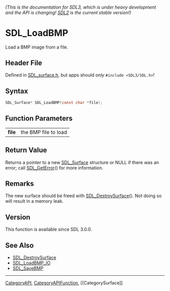###### (This is the documentation for SDL3, which is under heavy development and the API is changing! [SDL2](https://wiki.libsdl.org/SDL2/) is the current stable version!)
# SDL_LoadBMP

Load a BMP image from a file.

## Header File

Defined in [SDL_surface.h](https://github.com/libsdl-org/SDL/blob/main/include/SDL3/SDL_surface.h), but apps should _only_ `#include <SDL3/SDL.h>`!

## Syntax

```c
SDL_Surface* SDL_LoadBMP(const char *file);

```

## Function Parameters

|              |                      |
| ------------ | -------------------- |
| **file**     | the BMP file to load |

## Return Value

Returns a pointer to a new [SDL_Surface](SDL_Surface) structure or NULL if
there was an error; call [SDL_GetError](SDL_GetError)() for more
information.

## Remarks

The new surface should be freed with
[SDL_DestroySurface](SDL_DestroySurface)(). Not doing so will result in a
memory leak.

## Version

This function is available since SDL 3.0.0.

## See Also

* [SDL_DestroySurface](SDL_DestroySurface)
* [SDL_LoadBMP_IO](SDL_LoadBMP_IO)
* [SDL_SaveBMP](SDL_SaveBMP)

----
[CategoryAPI](CategoryAPI), [CategoryAPIFunction](CategoryAPIFunction), [[CategorySurface]]


